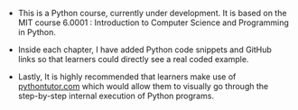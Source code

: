 - This is a Python course, currently under development. It is based on the MIT course 6.0001 : Introduction to Computer Science and Programming in Python. 

- Inside each chapter, I have added Python code snippets and GitHub links so that learners could directly see a real coded example.

- Lastly, It is highly recommended that learners make use of [pythontutor.com](https://pythontutor.com/) which would allow them to visually go through the step-by-step internal execution of Python programs.
